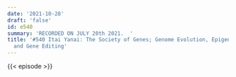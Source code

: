 ```yaml
---
date: '2021-10-28'
draft: 'false'
id: e540
summary: 'RECORDED ON JULY 20th 2021.  '
title: '#540 Itai Yanai: The Society of Genes; Genome Evolution, Epigenetics, Health,
  and Gene Editing'
---
```

{{< episode >}}
